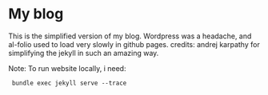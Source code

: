 # My blog


This is the simplified version of my blog. Wordpress was a headache, and al-folio used to load very slowly in github pages. 
credits: andrej karpathy for simplifying the jekyll in such an amazing way. 
 
Note:
To run website locally, i need:
```
 bundle exec jekyll serve --trace
```